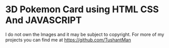 # 3D Pokemon Card using HTML CSS And JAVASCRIPT
I do not own the Images and it may be subject to copyright. 
For more of my projects you can find me at https://github.com/TushantMan